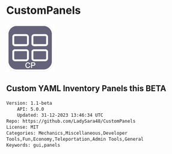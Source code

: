 # CustomPanels
<img src="https://raw.githubusercontent.com/LadySara48/CustomPanels/bce243c0c5137f07e78f75ed42b722ed8d9fc179/icon.png" width="128" height="128" />

## Custom YAML Inventory Panels this BETA
```properties
Version: 1.1-beta
    API: 5.0.0
    Updated: 31-12-2023 13:46:34 UTC
Repo: https://github.com/LadySara48/CustomPanels
License: MIT
Categories: Mechanics,Miscellaneous,Developer Tools,Fun,Economy,Teleportation,Admin Tools,General
Keywords: gui,panels
```
